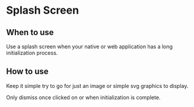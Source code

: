 
# Splash Screen

## When to use

Use a splash screen when your native or web application has a long initialization process.

## How to use

Keep it simple try to go for just an image or simple svg graphics to display.

Only dismiss once clicked on or when initialization is complete.
